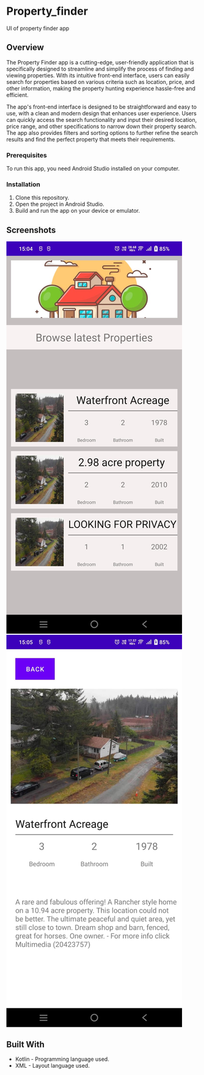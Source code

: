 # Property_finder
UI of property finder app



## Overview
The Property Finder app is a cutting-edge, user-friendly application that is specifically designed to streamline and simplify the process of finding and viewing properties. With its intuitive front-end interface, users can easily search for properties based on various criteria such as location, price, and other information, making the property hunting experience hassle-free and efficient.

The app's front-end interface is designed to be straightforward and easy to use, with a clean and modern design that enhances user experience. Users can quickly access the search functionality and input their desired location, price range, and other specifications to narrow down their property search. The app also provides filters and sorting options to further refine the search results and find the perfect property that meets their requirements.


### Prerequisites
To run this app, you need Android Studio installed on your computer.

### Installation
1. Clone this repository.
2. Open the project in Android Studio.
3. Build and run the app on your device or emulator.

## Screenshots
![alt text](https://github.com/brat-blip/Property_finder/blob/master/Screenshot2.jpg)
![alt text](https://github.com/brat-blip/Property_finder/blob/master/screenshot1.jpg)


## Built With
- Kotlin - Programming language used.
- XML - Layout language used.
